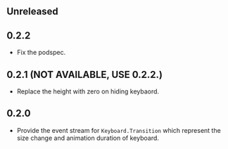 ## Unreleased

## 0.2.2

- Fix the podspec.


## 0.2.1 (NOT AVAILABLE, USE 0.2.2.)

- Replace the height with zero on hiding keybaord.


## 0.2.0

- Provide the event stream for `Keyboard.Transition` which represent the size change and animation duration of keyboard.

